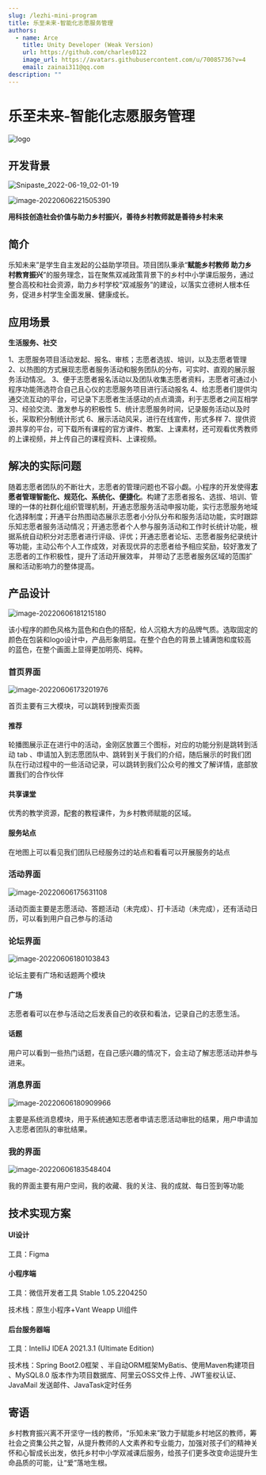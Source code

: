 ```yaml
---
slug: /lezhi-mini-program
title: 乐至未来-智能化志愿服务管理
authors:
  - name: Arce
    title: Unity Developer (Weak Version)
    url: https://github.com/charles0122
    image_url: https://avatars.githubusercontent.com/u/70085736?v=4
    email: zainai311@qq.com
description: ""
---
```

# 乐至未来-智能化志愿服务管理

![logo](img/2024-06-12-lezhi-mini-program/logo.jpg)

## 开发背景

![Snipaste_2022-06-19_02-01-19](img/2024-06-12-lezhi-mini-program/Snipaste_2022-06-19_02-01-19.png)

![image-20220606221505390](img/2024-06-12-lezhi-mini-program/image-20220606221505390.png)

**用科技创造社会价值与助力乡村振兴，善待乡村教师就是善待乡村未来**

## 简介

乐知未来”是学生自主发起的公益助学项目。项目团队秉承“**赋能乡村教师 助力乡村教育振兴**”的服务理念，旨在聚焦双减政策背景下的乡村中小学课后服务，通过整合高校和社会资源，助力乡村学校“双减服务”的建设，以落实立德树人根本任务，促进乡村学生全面发展、健康成长。

## 应用场景

**生活服务、社交**

1、志愿服务项目活动发起、报名、审核；志愿者选拔、培训，以及志愿者管理
2、以热图的方式展现志愿者服务活动和服务团队的分布，可实时、直观的展示服务活动情况。
3、便于志愿者报名活动以及团队收集志愿者资料，志愿者可通过小程序功能筛选符合自己且心仪的志愿服务项目进行活动报名
4、给志愿者们提供沟通交流互动的平台，可记录下志愿者生活感动的点点滴滴，利于志愿者之间互相学习、经验交流、激发参与的积极性
5、统计志愿服务时间，记录服务活动以及时长，采取积分制统计形式
6、展示活动风采，进行在线宣传，形式多样
7、提供资源共享的平台，可下载所有课程的官方课件、教案、上课素材，还可观看优秀教师的上课视频，并上传自己的课程资料、上课视频。

## 解决的实际问题

随着志愿者团队的不断壮大，志愿者的管理问题也不容小觑。小程序的开发使得**志愿者管理智能化、规范化、系统化、便捷化**。构建了志愿者报名、选拔、培训、管理的一体的社群化组织管理机制，开通志愿服务活动申报功能，实行志愿服务地域化选择制度；开通平台热图动态展示志愿者小分队分布和服务活动功能，实时跟踪乐知志愿者服务活动情况；开通志愿者个人参与服务活动和工作时长统计功能，根据系统自动积分对志愿者进行评级、评优；开通志愿者论坛、志愿者服务纪录统计等功能，主动公布个人工作成效，对表现优异的志愿者给予相应奖励，较好激发了志愿者的工作积极性，提升了活动开展效率， 并带动了志愿者服务区域的范围扩展和活动影响力的整体提高。

## 产品设计

![image-20220606181215180](img/2024-06-12-lezhi-mini-program/image-20220606181215180.jpg)

该小程序的颜色风格为蓝色和白色的搭配，给人沉稳大方的品牌气质。选取固定的颜色在包装和logo设计中，产品形象明显。在整个白色的背景上铺满饱和度较高的蓝色，在整个画面上显得更加明亮、纯粹。

### 首页界面

![image-20220606173201976](img/2024-06-12-lezhi-mini-program/image-20220606173201976.jpg)

首页主要有三大模块，可以跳转到搜索页面

#### 推荐

轮播图展示正在进行中的活动，金刚区放置三个图标，对应的功能分别是跳转到活动 tab 、申请加入到志愿团队中、跳转到关于我们的介绍，随后展示的时我们团队在行动过程中的一些活动记录，可以跳转到我们公众号的推文了解详情，底部放置我们的合作伙伴

#### 共享课堂

优秀的教学资源，配套的教程课件，为乡村教师赋能的区域。

#### 服务站点

在地图上可以看见我们团队已经服务过的站点和看看可以开展服务的站点

### 活动界面

![image-20220606175631108](img/2024-06-12-lezhi-mini-program/image-20220606175631108.jpg)

活动页面主要是志愿活动、答题活动（未完成）、打卡活动（未完成），还有活动日历，可以看到用户自己参与的活动

### 论坛界面

![image-20220606180103843](img/2024-06-12-lezhi-mini-program/image-20220606180103843.jpg)

论坛主要有广场和话题两个模块

#### 广场

志愿者看可以在参与活动之后发表自己的收获和看法，记录自己的志愿生活。

#### 话题

用户可以看到一些热门话题，在自己感兴趣的情况下，会主动了解志愿活动并参与进来。

### 消息界面

![image-20220606180909966](img/2024-06-12-lezhi-mini-program/image-20220606180909966.png)

主要是系统消息模块，用于系统通知志愿者申请志愿活动审批的结果，用户申请加入志愿者团队的审批结果。

### 我的界面

![image-20220606183548404](img/2024-06-12-lezhi-mini-program/image-20220606183548404.jpg)

我的界面主要有用户空间，我的收藏、我的关注、我的成就、每日签到等功能

## 技术实现方案

#### UI设计

工具：Figma

#### 小程序端

工具：微信开发者工具 Stable 1.05.2204250

技术栈：原生小程序+Vant Weapp UI组件

#### 后台服务器端

工具：IntelliJ IDEA 2021.3.1 (Ultimate Edition)

技术栈：Spring Boot2.0框架 、半自动ORM框架MyBatis、使用Maven构建项目 、MySQL8.0 版本作为项目数据库、阿里云OSS文件上传、JWT鉴权认证、JavaMail 发送邮件、JavaTask定时任务

## 寄语

乡村教育振兴离不开坚守一线的教师，“乐知未来”致力于赋能乡村地区的教师，筹社会之资集公共之智，从提升教师的人文素养和专业能力，加强对孩子们的精神关怀和心智成长出发，依托乡村中小学双减课后服务，给孩子们更多改变命运提升生命品质的可能，让“爱”落地生根。
